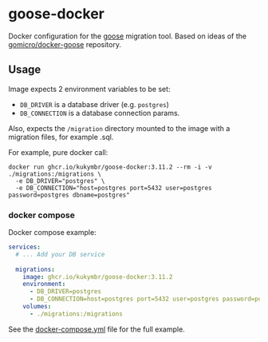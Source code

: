# goose-docker

Docker configuration for the [goose](https://github.com/pressly/goose) migration tool.
Based on ideas of the [gomicro/docker-goose](https://github.com/gomicro/docker-goose) repository.

## Usage

Image expects 2 environment variables to be set: 
* `DB_DRIVER` is a database driver (e.g. `postgres`)
* `DB_CONNECTION` is a database connection params.

Also, expects the `/migration` directory mounted to the image with a migration files, for example .sql.

For example, pure docker call:

```shell
docker run ghcr.io/kukymbr/goose-docker:3.11.2 --rm -i -v ./migrations:/migrations \
  -e DB_DRIVER="postgres" \
  -e DB_CONNECTION="host=postgres port=5432 user=postgres password=postgres dbname=postgres"
```

### docker compose

Docker compose example:

```yaml
services:
  # ... Add your DB service
  
  migrations:
    image: ghcr.io/kukymbr/goose-docker:3.11.2
    environment:
      - DB_DRIVER=postgres
      - DB_CONNECTION=host=postgres port=5432 user=postgres password=postgres dbname=postgres
    volumes:
      - ./migrations:/migrations
```

See the [docker-compose.yml](compose.yml) file for the full example.